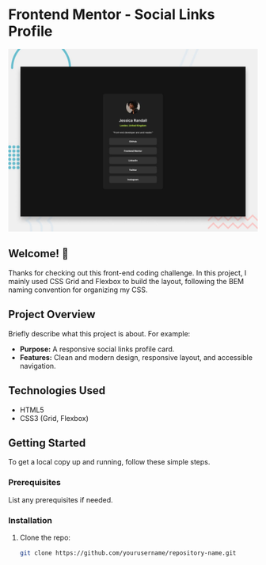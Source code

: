 # Frontend Mentor - Social Links Profile

![Design preview for the Social links profile coding challenge](./preview.jpg)

## Welcome! 👋

Thanks for checking out this front-end coding challenge. In this project, I mainly used CSS Grid and Flexbox to build the layout, following the BEM naming convention for organizing my CSS.

## Project Overview

Briefly describe what this project is about. For example:

- **Purpose:** A responsive social links profile card.
- **Features:** Clean and modern design, responsive layout, and accessible navigation.

## Technologies Used

- HTML5
- CSS3 (Grid, Flexbox)

## Getting Started

To get a local copy up and running, follow these simple steps.

### Prerequisites

List any prerequisites if needed.

### Installation

1. Clone the repo:
   ```bash
   git clone https://github.com/yourusername/repository-name.git
   ```
